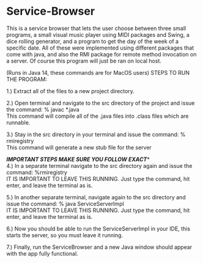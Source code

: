 # Service-Browser
This is a service browser that lets the user choose between three small programs, a small visual music player using MIDI packages and Swing, a dice rolling generator, and a program to get the day of the week of a specific date.  All of these were implemented using different packages that come with java, and also the RMI package for remote method invocation on a server.  Of course this program will just be ran on local host.

(Runs in Java 14, these commands are for MacOS users)
STEPS TO RUN THE PROGRAM:

1.) Extract all of the files to a new project directory.

2.) Open terminal and navigate to the src directory of the project and issue the command: % javac *.java\
    This command will compile all of the .java files into .class files which are runnable.
    
3.) Stay in the src directory in your terminal and issue the command: % rmiregistry\
    This command will generate a new stub file for the server
    
***IMPORTANT STEPS MAKE SURE YOU FOLLOW EXACT****\
4.) In a separate terminal navigate to the src directory again and issue the command: %rmiregistry\
    IT IS IMPORTANT TO LEAVE THIS RUNNING.  Just type the command, hit enter, and leave the terminal as is.
    
5.) In another separate terminal, navigate again to the src directory and issue the command: % java ServiceServerImpl\
    IT IS IMPORTANT TO LEAVE THIS RUNNING.  Just type the command, hit enter, and leave the terminal as is.
    
6.) Now you should be able to run the ServiceServerImpl in your IDE, this starts the server, so you must leave it running.

7.) Finally, run the ServiceBrowser and a new Java window should appear with the app fully functional.

